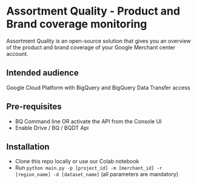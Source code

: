 # Assortment Quality - Product and Brand coverage monitoring

Assortment Quality is an open-source solution that gives you an overview of the product and brand coverage of your
Google Merchant center account.

## Intended audience
Google Cloud Platform with BigQuery and BigQuery Data Transfer access

## Pre-requisites
- BQ Command line OR activate the API from the Console UI
- Enable Drive / BQ / BQDT Api

## Installation
- Clone this repo locally or use our Colab notebook
- Run ``python main.py -p [project_id] -m [merchant_id] -r [region_name] -d [dataset_name]`` (all parameters are
  mandatory)
